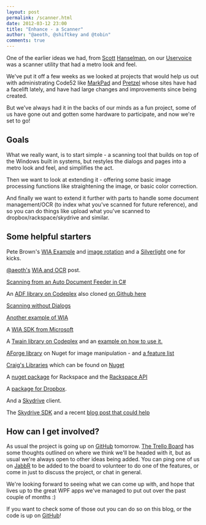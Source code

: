 ```yaml
--- 
layout: post
permalink: /scanner.html
date: 2012-03-12 23:00
title: "Enhance - a Scanner"
author: "@aeoth, @shiftkey and @tobin"
comments: true
---
```


One of the earlier ideas we had, from [Scott](http://twitter.com/shanselman/) [Hanselman](http://hanselman.com/), on our [Uservoice](https://code52.uservoice.com/) was a scanner utility that had a metro look and feel. 

We've put it off a few weeks as we looked at projects that would help us out with administrating Code52 like [MarkPad](http://code52.org/DownmarkerWPF/) and [Pretzel](http://code52.org/pretzel/) whose sites have had a facelift lately, and have had large changes and improvements since being created.

But we've always had it in the backs of our minds as a fun project, some of us have gone out and gotten some hardware to participate, and now we're set to go!

## Goals

What we really want, is to start simple - a scanning tool that builds on top of the Windows built in systems, but restyles the dialogs and pages into a metro look and feel, and simplifies the act.

Then we want to look at extending it - offering some basic image processing functions like straightening the image, or basic color correction.

And finally we want to extend it further with parts to handle some document management/OCR (to index what you've scanned for future reference), and so you can do things like upload what you've scanned to dropbox/rackspace/skydrive and similar.


## Some helpful starters

Pete Brown's [WIA Example](http://10rem.net/blog/2010/01/08/scanning-images-in-wpf-via-wia) and [image rotation](http://10rem.net/blog/2010/03/24/rotating-and-cropping-an-image-in-wpf) and a [Silverlight](http://10rem.net/blog/2010/04/14/scanning-an-image-from-silverlight-4-using-wia-automation) one for kicks. 

[@aeoth's](http://twitter.com/aeoth) [WIA and OCR](http://www.theleagueofpaul.com/codesnippet-scanning-with-wia-and-ocr-with-office) post.

[Scanning from an Auto Document Feeder in C#](http://ithoughthecamewithyou.com/post/Scanning-from-the-ADF-using-WIA-in-C.aspx)

An [ADF library on Codeplex](http://adfwia.codeplex.com/) also cloned [on Github here](https://github.com/thegiddygeek/AutoDocumentFeed_for_WIA)

[Scanning without Dialogs](http://miljenkobarbir.com/using-a-scanner-without-dialogs-in-net/)

[Another example of WIA](http://geekswithblogs.net/tonyt/archive/2006/07/29/86608.aspx)

A [WIA SDK from Microsoft](http://www.microsoft.com/download/en/details.aspx?displaylang=en&id=18287)

A [Twain library on Codeplex](http://bytescoutscansdk.codeplex.com/) and an [example on how to use it.](http://bytescout.com/products/developer/scansdk/bytescoutscansdk_first_step_with_c_charp.html)

[AForge library](http://nuget.org/packages/AForge.Imaging) on Nuget for image manipulation - and [a feature list](http://www.aforgenet.com/framework/features/)

[Craig's Libraries](http://cul.codeplex.com/wikipage?title=List%20of%20Features&referringTitle=Home) which can be found on [Nuget](http://nuget.org/profiles/jacraig)

A [nuget package](http://nuget.org/packages/csharp-cloudfiles) for Rackspace and the [Rackspace API](http://www.rackspace.com/cloud/cloud_hosting_products/servers/api/)

A [package for Dropbox](http://nuget.org/packages/DropNet).

And a [Skydrive](http://skydriveapiclient.codeplex.com/) client.

The [Skydrive SDK](http://www.microsoft.com/download/en/details.aspx?displaylang=en&id=28195)  and a recent [blog post that could help](http://windowsteamblog.com/windows_live/b/windowslive/archive/2011/12/07/skydrive-apis-for-docs-and-photos-now-ready-to-cloud-enable-apps-on-windows-8-windows-phone-and-more.aspx)


## How can I get involved?

As usual the project is going up on [GitHub](https://github.com/Code52/enhance) tomorrow. [The Trello Board](https://trello.com/board/enhance/4f24963edbbed1ab5a11c5ad) has some thoughts outlined on where we think we'll be headed with it, but as usual we're always open to other ideas being added.  You can ping one of us on [JabbR](http://jabbr.net/#/rooms/code52) to be added to the board to volunteer to do one of the features, or come in just to discuss the project, or chat in general.

We're looking forward to seeing what we can come up with, and hope that lives up to the great WPF apps we've managed to put out over the past couple of months :)

If you want to check some of those out you can do so on this blog, or the code is up on [GitHub](https://github.com/Code52/)!